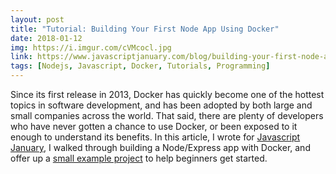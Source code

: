 ```yaml
---
layout: post
title: "Tutorial: Building Your First Node App Using Docker"
date: 2018-01-12
img: https://i.imgur.com/cVMcocl.jpg
link: https://www.javascriptjanuary.com/blog/building-your-first-node-app-using-docker
tags: [Nodejs, Javascript, Docker, Tutorials, Programming]
---
```

Since its first release in 2013, Docker has quickly become one of the hottest topics in software development, and has been adopted by both large and small companies across the world. That said, there are plenty of developers who have never gotten a chance to use Docker, or been exposed to it enough to understand its benefits. In this article, I wrote for [Javascript January](https://www.javascriptjanuary.com/), I walked through building a Node/Express app with Docker, and offer up a [small example project](https://github.com/karllhughes/node-docker-demo) to help beginners get started.
